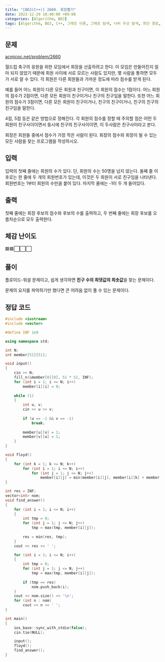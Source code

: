 ```yaml
---
title: "[BOJ(C++)] 2660. 회장뽑기"
date: 2023-12-29 18:40:00 +09:00
categories: [Algorithm, BOJ]
tags: [Algorithm, BOJ, C++, 그래프 이론, 그래프 탐색, 너비 우선 탐색, 최단 경로, 플로이드-워셜, Gold 5]
---
```

## **문제**
[acmicpc.net/problem/2660](https://www.acmicpc.net/problem/2660)
<br>

월드컵 축구의 응원을 위한 모임에서 회장을 선출하려고 한다. 이 모임은 만들어진지 얼마 되지 않았기 때문에 회원 사이에 서로 모르는 사람도 있지만, 몇 사람을 통하면 모두가 서로 알 수 있다. 각 회원은 다른 회원들과 가까운 정도에 따라 점수를 받게 된다.

예를 들어 어느 회원이 다른 모든 회원과 친구이면, 이 회원의 점수는 1점이다. 어느 회원의 점수가 2점이면, 다른 모든 회원이 친구이거나 친구의 친구임을 말한다. 또한 어느 회원의 점수가 3점이면, 다른 모든 회원이 친구이거나, 친구의 친구이거나, 친구의 친구의 친구임을 말한다.

4점, 5점 등은 같은 방법으로 정해진다. 각 회원의 점수를 정할 때 주의할 점은 어떤 두 회원이 친구사이이면서 동시에 친구의 친구사이이면, 이 두사람은 친구사이라고 본다.

회장은 회원들 중에서 점수가 가장 작은 사람이 된다. 회장의 점수와 회장이 될 수 있는 모든 사람을 찾는 프로그램을 작성하시오.
<br>

## **입력**
입력의 첫째 줄에는 회원의 수가 있다. 단, 회원의 수는 50명을 넘지 않는다. 둘째 줄 이후로는 한 줄에 두 개의 회원번호가 있는데, 이것은 두 회원이 서로 친구임을 나타낸다. 회원번호는 1부터 회원의 수만큼 붙어 있다. 마지막 줄에는 -1이 두 개 들어있다.
<br>

## **출력**
첫째 줄에는 회장 후보의 점수와 후보의 수를 출력하고, 두 번째 줄에는 회장 후보를 오름차순으로 모두 출력한다.
<br>

## **체감 난이도**
🟩🟩⬜⬜⬜
<br>

## **풀이**
플로이드-워셜 문제이고, 쉽게 생각하면 **친구 수의 최댓값의 최솟값**을 찾는 문제이다.

문제의 요지를 파악하기만 했다면 큰 어려움 없이 풀 수 있는 문제이다.
<br>

## **정답 코드**
```c++
#include <iostream>
#include <vector>

#define INF 1e9

using namespace std;

int N;
int member[51][51];

void input()
{
    cin >> N;
    fill_n(&member[0][0], 51 * 51, INF);
    for (int i = 1; i <= N; i++)
        member[i][i] = 0;
    
    while (1)
    {
        int u, v;
        cin >> u >> v;
        
        if (u == -1 && v == -1)
            break;
        
        member[u][v] = 1;
        member[v][u] = 1;
    }
}

void floyd()
{
    for (int k = 1; k <= N; k++)
        for (int i = 1; i <= N; i++)
            for (int j = 1; j <= N; j++)
                member[i][j] = min(member[i][j], member[i][k] + member[k][j]);
}

int res = INF;
vector<int> nom;
void find_answer()
{
    for (int i = 1; i <= N; i++)
    {
        int tmp = 0;
        for (int j = 1; j <= N; j++)
            tmp = max(tmp, member[i][j]);
        
        res = min(res, tmp);
    }
    cout << res << ' ';

    for (int i = 1; i <= N; i++)
    {
        int tmp = 0;
        for (int j = 1; j <= N; j++)
            tmp = max(tmp, member[i][j]);
        
        if (tmp == res)
            nom.push_back(i);
    }
    cout << nom.size() << '\n';
    for (int n : nom)
        cout << n << ' ';
}

int main()
{
    ios_base::sync_with_stdio(false);
    cin.tie(NULL);

    input();
    floyd();
    find_answer();
}
```